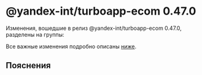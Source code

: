 # @yandex-int/turboapp-ecom 0.47.0

<!-- ЧЕЛОВЕЧЕСКОЕ ВСТУПЛЕНИЕ -->

Изменения, вошедшие в релиз @yandex-int/turboapp-ecom 0.47.0, разделены на группы:

Все важные изменения подробно описаны [ниже](#Пояснения).

## Пояснения

